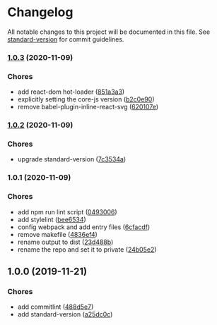 # Changelog

All notable changes to this project will be documented in this file. See [standard-version](https://github.com/conventional-changelog/standard-version) for commit guidelines.

### [1.0.3](https://github.com/YuCJ/react-static-site-template/compare/v1.0.2...v1.0.3) (2020-11-09)

### Chores

- add react-dom hot-loader ([851a3a3](https://github.com/YuCJ/react-static-site-template/commit/851a3a38df186b58e5e4bf0db9fb2438271904cf))
- explicitly setting the core-js version ([b2c0e90](https://github.com/YuCJ/react-static-site-template/commit/b2c0e90d8f84c5345ef8d33544972237ace13257))
- remove babel-plugin-inline-react-svg ([620107e](https://github.com/YuCJ/react-static-site-template/commit/620107e71b52cee95dc900d468dc2a0d6c517666))

### [1.0.2](https://github.com/YuCJ/react-static-site-template/compare/v1.0.1...v1.0.2) (2020-11-09)

### Chores

- upgrade standard-version ([7c3534a](https://github.com/YuCJ/react-static-site-template/commit/7c3534afc046d57765838beeb3159152b146a0a1))

### 1.0.1 (2020-11-09)

### Chores

- add npm run lint script ([0493006](https://github.com/YuCJ/react-static-site-template/commit/0493006bae5e96c3297b1e4c3c9930406ca6337f))
- add stylelint ([bee6534](https://github.com/YuCJ/react-static-site-template/commit/bee65340212405a4b6f10ec83cc000143a02d061))
- config webpack and add entry files ([6cfacdf](https://github.com/YuCJ/react-static-site-template/commit/6cfacdf2176e199abd21f6d78c93f12638f993f8))
- remove makefile ([4836ef4](https://github.com/YuCJ/react-static-site-template/commit/4836ef4902024c5226ae6a6cadabbe39386a6220))
- rename output to dist ([23d488b](https://github.com/YuCJ/react-static-site-template/commit/23d488bb63579753262b1747ef45eb57bd368b65))
- rename the repo and set it to private ([24b05e2](https://github.com/YuCJ/react-static-site-template/commit/24b05e25988585ff00dc089b235d14e1e1392049))

## 1.0.0 (2019-11-21)

### Chores

- add commitlint ([488d5e7](https://github.com/YuCJ/standard-js-template/commit/488d5e762ddd6a7ae0a1c192982da78ecc7981b8))
- add standard-version ([a25dc0c](https://github.com/YuCJ/standard-js-template/commit/a25dc0c0308f71da3d43c281299a66deb5f8a10a))
